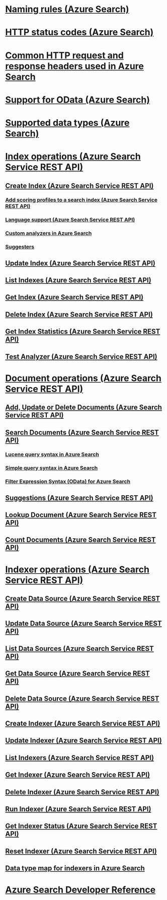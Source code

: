 # [Naming rules (Azure Search)](naming-rules.md)
# [HTTP status codes (Azure Search)](http-status-codes.md)
# [Common HTTP request and response headers used in Azure Search](common-http-request-and-response-headers-used-in-azure-search.md)
# [Support for OData (Azure Search)](support-for-odata.md)
# [Supported data types (Azure Search)](supported-data-types.md)
# [Index operations (Azure Search Service REST API)](index-operations.md)
## [Create Index (Azure Search Service REST API)](create-index.md)
### [Add scoring profiles to a search index (Azure Search Service REST API)](add-scoring-profiles-to-a-search-index.md)
### [Language support (Azure Search Service REST API)](language-support.md)
### [Custom analyzers in Azure Search](custom-analyzers-in-azure-search.md)
### [Suggesters](suggesters.md)
## [Update Index (Azure Search Service REST API)](update-index.md)
## [List Indexes (Azure Search Service REST API)](list-indexes.md)
## [Get Index (Azure Search Service REST API)](get-index.md)
## [Delete Index (Azure Search Service REST API)](delete-index.md)
## [Get Index Statistics (Azure Search Service REST API)](get-index-statistics.md)
## [Test Analyzer (Azure Search Service REST API)](test-analyzer.md)
# [Document operations (Azure Search Service REST API)](document-operations.md)
## [Add, Update or Delete Documents (Azure Search Service REST API)](addupdate-or-delete-documents.md)
## [Search Documents (Azure Search Service REST API)](search-documents.md)
### [Lucene query syntax in Azure Search](lucene-query-syntax-in-azure-search.md)
### [Simple query syntax in Azure Search](simple-query-syntax-in-azure-search.md)
### [Filter Expression Syntax (OData) for Azure Search](odata-expression-syntax-for-azure-search.md)
## [Suggestions (Azure Search Service REST API)](suggestions.md)
## [Lookup Document (Azure Search Service REST API)](lookup-document.md)
## [Count Documents (Azure Search Service REST API)](count-documents.md)
# [Indexer operations (Azure Search Service REST API)](indexer-operations.md)
## [Create Data Source (Azure Search Service REST API)](create-data-source.md)
## [Update Data Source (Azure Search Service REST API)](update-data-source.md)
## [List Data Sources (Azure Search Service REST API)](list-data-sources.md)
## [Get Data Source (Azure Search Service REST API)](get-data-source.md)
## [Delete Data Source (Azure Search Service REST API)](delete-data-source.md)
## [Create Indexer (Azure Search Service REST API)](create-indexer.md)
## [Update Indexer (Azure Search Service REST API)](update-indexer.md)
## [List Indexers (Azure Search Service REST API)](list-indexers.md)
## [Get Indexer (Azure Search Service REST API)](get-indexer.md)
## [Delete Indexer (Azure Search Service REST API)](delete-indexer.md)
## [Run Indexer (Azure Search Service REST API)](run-indexer.md)
## [Get Indexer Status (Azure Search Service REST API)](get-indexer-status.md)
## [Reset Indexer (Azure Search Service REST API)](reset-indexer.md)
## [Data type map for indexers in Azure Search](data-type-map-for-indexers-in-azure-search.md)
# [Azure Search Developer Reference](developer-reference.md)
